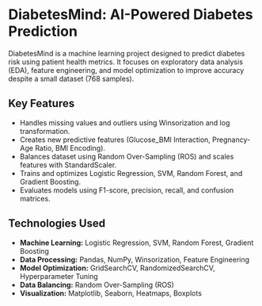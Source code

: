 # DiabetesMind: AI-Powered Diabetes Prediction

DiabetesMind is a machine learning project designed to predict diabetes risk using patient health metrics. It focuses on exploratory data analysis (EDA), feature engineering, and model optimization to improve accuracy despite a small dataset (768 samples).

## Key Features
- Handles missing values and outliers using Winsorization and log transformation.
- Creates new predictive features (Glucose_BMI Interaction, Pregnancy-Age Ratio, BMI Encoding).
- Balances dataset using Random Over-Sampling (ROS) and scales features with StandardScaler.
- Trains and optimizes Logistic Regression, SVM, Random Forest, and Gradient Boosting.
- Evaluates models using F1-score, precision, recall, and confusion matrices.

## Technologies Used
- **Machine Learning:** Logistic Regression, SVM, Random Forest, Gradient Boosting  
- **Data Processing:** Pandas, NumPy, Winsorization, Feature Engineering   
- **Model Optimization:** GridSearchCV, RandomizedSearchCV, Hyperparameter Tuning  
- **Data Balancing:** Random Over-Sampling (ROS)  
- **Visualization:** Matplotlib, Seaborn, Heatmaps, Boxplots  

